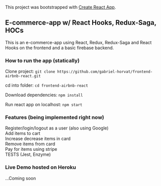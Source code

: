 This project was bootstrapped with [Create React App](https://github.com/facebook/create-react-app).

## E-commerce-app w/ React Hooks, Redux-Saga, HOCs

This is an e-commerce-app using React, Redux, Redux-Saga and React Hooks on the frontend and a basic firebase backend.


### How to run the app (statically)

Clone project: 
`git clone https://github.com/gabriel-horvat/frontend-airbnb-react.git`

cd into folder:
`cd frontend-airbnb-react`

Download dependencies:
`npm install`

Run react app on localhost:
`npm start`


### Features (being implemented right now) 
Register/login/logout as a user (also using Google) <br/> 
Add items to cart <br/> 
Increase decrease items in card <br/> 
Remove items from card <br/> 
Pay for items using stripe <br/> 
TESTS (Jest, Enzyme) <br/> 

### Live Demo hosted on Heroku
...Coming soon


